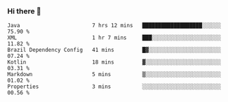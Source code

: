 ### Hi there 👋

<!--START_SECTION:waka-->

```text
Java                       7 hrs 12 mins   ███████████████████░░░░░░   75.90 %
XML                        1 hr 7 mins     ███░░░░░░░░░░░░░░░░░░░░░░   11.82 %
Brazil Dependency Config   41 mins         █▓░░░░░░░░░░░░░░░░░░░░░░░   07.24 %
Kotlin                     18 mins         ▓░░░░░░░░░░░░░░░░░░░░░░░░   03.31 %
Markdown                   5 mins          ▒░░░░░░░░░░░░░░░░░░░░░░░░   01.02 %
Properties                 3 mins          ░░░░░░░░░░░░░░░░░░░░░░░░░   00.56 %
```

<!--END_SECTION:waka-->

<!--
**jerry-shao/jerry-shao** is a ✨ _special_ ✨ repository because its `README.md` (this file) appears on your GitHub profile.

Here are some ideas to get you started:

- 🔭 I’m currently working on ...
- 🌱 I’m currently learning ...
- 👯 I’m looking to collaborate on ...
- 🤔 I’m looking for help with ...
- 💬 Ask me about ...
- 📫 How to reach me: ...
- 😄 Pronouns: ...
- ⚡ Fun fact: ...
-->
